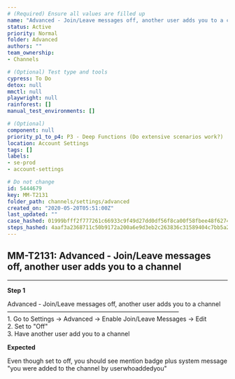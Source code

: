```yaml
---
# (Required) Ensure all values are filled up
name: "Advanced - Join/Leave messages off, another user adds you to a channel"
status: Active
priority: Normal
folder: Advanced
authors: ""
team_ownership: 
- Channels

# (Optional) Test type and tools
cypress: To Do
detox: null
mmctl: null
playwright: null
rainforest: []
manual_test_environments: []

# (Optional)
component: null
priority_p1_to_p4: P3 - Deep Functions (Do extensive scenarios work?)
location: Account Settings
tags: []
labels: 
- se-prod
- account-settings

# Do not change
id: 5444679
key: MM-T2131
folder_path: channels/settings/advanced
created_on: "2020-05-20T05:51:00Z"
last_updated: ""
case_hashed: 01999bfff2f777261c66933c9f49d27dd0df56f8ca00f58fbee48f6274bb8158106d1fff03d581275ce4ad3fd4d49a49
steps_hashed: 4aaf3a2368711c50b9172a200a6e9d3eb2c263836c31589404c7bb5a284029620b8cfb2aa9574a405954712c861592ec
---
```


## MM-T2131: Advanced - Join/Leave messages off, another user adds you to a channel

---

**Step 1**

Advanced - Join/Leave messages off, another user adds you to a channel\
————————————————————————————\
1\. Go to Settings -> Advanced -> Enable Join/Leave Messages -> Edit\
2\. Set to "Off"\
3\. Have another user add you to a channel

**Expected**

Even though set to off, you should see mention badge plus system message "you were added to the channel by userwhoaddedyou"
